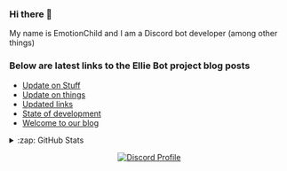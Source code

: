 ### Hi there 👋
My name is EmotionChild and I am a Discord bot developer (among other things)

### Below are latest links to the Ellie Bot project blog posts

<!-- BLOG-POST-LIST:START -->
- [Update on Stuff](https://blog.elliebot.net/small-update-on-things)
- [Update on things](https://blog.elliebot.net/update-on-things)
- [Updated links](https://blog.elliebot.net/updated-links)
- [State of development](https://blog.elliebot.net/state-of-development)
- [Welcome to our blog](https://blog.elliebot.net/welcome)
<!-- BLOG-POST-LIST:END -->

<details>
  <summary>:zap: GitHub Stats</summary>

  <img align="left" alt="EmotionChild's GitHub Stats" src="https://github-readme-stats.vercel.app/api?username=EmotionChild&theme=github_dark&show_icons=true" />

  <img align="left" alt="EmotionChild's Most Used Languages" src="https://github-readme-stats.vercel.app/api/top-langs/?username=EmotionChild&layout=compact">

</details>

<p align="center">
  <a href="https://discord.com/users/234542843732033537">
    <img src="https://lanyard-profile-readme.vercel.app/api/234542843732033537?bg=0C0032" alt="Discord Profile"/>
  </a>
</p>
